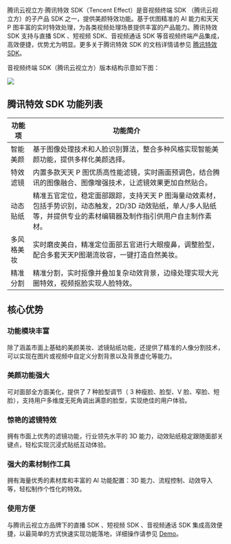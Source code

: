 腾讯云视立方·腾讯特效 SDK（Tencent Effect）是音视频终端 SDK （腾讯云视立方）的子产品 SDK 之一，提供美颜特效功能。基于优图精准的 AI 能力和天天 P 图丰富的实时特效处理，为各类视频处理场景提供丰富的产品能力。腾讯特效 SDK 支持与直播 SDK 、短视频 SDK、音视频通话 SDK 等音视频终端产品集成，高效便捷，优势尤为明显。更多关于腾讯特效 SDK 的文档详情请参见 [腾讯特效 SDK](https://cloud.tencent.com/document/product/616)。

音视频终端 SDK（腾讯云视立方）版本结构示意如下图：

![](https://qcloudimg.tencent-cloud.cn/raw/a0369e33a9a822aa9656a956c399d2c1.jpg)

## 腾讯特效 SDK 功能列表

| 功能项     | 功能简介                                                     |
| ---------- | ------------------------------------------------------------ |
| 智能美颜   | 基于图像处理技术和人脸识别算法，整合多种风格实现智能美颜功能，提供多样化美颜选择。 |
| 特效滤镜   | 内置多款天天 P 图优质高性能滤镜，实时画面预调色，结合腾讯的图像融合、图像增强技术，让滤镜效果更加自然贴合。 |
| 动态贴纸   | 精准五官定位，稳定面部跟踪，支持天天 P 图海量动效素材，包括手势识别，动态触发，2D/3D 动效贴纸，单人/多人贴纸等，并提供专业的素材编辑器及制作指引供用户自主制作素材。 |
| 多风格美妆 | 实时磨皮美白，精准定位面部五官进行大眼瘦鼻，调整脸型，配合多套天天P图潮流妆容，一键打造自然美妆。 |
| 精准分割   | 精准分割，实时抠像并叠加复杂动效背景，边缘处理实现大光圈特效，视频抠脸实现人脸特效。 |

## 核心优势

### 功能模块丰富

除了涵盖市面上基础的美颜美妆、滤镜贴纸功能，还提供了精准的人像分割技术，可以实现在图片或视频中自定义分割背景以及背景虚化等能力。

### 美颜功能强大

可对面部全方面美化，提供了 7 种脸型调节（ 3 种瘦脸、脸型、V 脸、窄脸、短脸），支持用户多维度无死角调出满意的脸型，实现绝佳的用户体验。

### 惊艳的滤镜特效

拥有市面上优秀的滤镜功能，行业领先水平的 3D 能力，动效贴纸稳定跟随面部关键点，轻松实现沉浸式贴纸互动体验。

### 强大的素材制作工具

拥有海量优秀的素材库和丰富的 AI 功能配置：3D 能力、流程控制、动效导入等，轻松制作个性化的特效。

### 使用方便

与腾讯云视立方品牌下的直播 SDK 、短视频 SDK 、音视频通话 SDK 集成高效便捷，以最简单的方式快速实现功能落地，详细操作请参见 [Demo](https://cloud.tencent.com/document/product/616/65875)。
